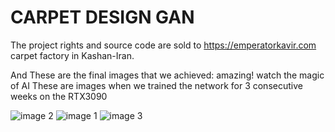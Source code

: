 # CARPET DESIGN GAN
The project rights and source code are sold to https://emperatorkavir.com carpet factory in Kashan-Iran. 

And These are the final images that we achieved: amazing! watch the magic of AI
These are images when we trained the network for 3 consecutive weeks on the RTX3090

![image 2](2.png)
![image 1](1.png)
![image 3](3.jpg)
